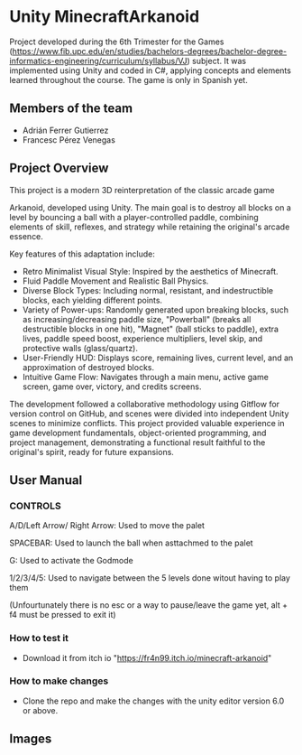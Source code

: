 
# Unity MinecraftArkanoid

Project developed during the 6th Trimester for the Games (https://www.fib.upc.edu/en/studies/bachelors-degrees/bachelor-degree-informatics-engineering/curriculum/syllabus/VJ) subject. It was implemented using Unity and coded in C#, applying concepts and elements learned throughout the course. The game is only in Spanish yet.

## Members of the team

* Adrián Ferrer Gutierrez
* Francesc Pérez Venegas


## Project Overview

This project is a modern 3D reinterpretation of the classic arcade game 

Arkanoid, developed using Unity. The main goal is to destroy all blocks on a level by bouncing a ball with a player-controlled paddle, combining elements of skill, reflexes, and strategy while retaining the original's arcade essence. 


Key features of this adaptation include:
* Retro Minimalist Visual Style: Inspired by the aesthetics of Minecraft. 
* Fluid Paddle Movement and Realistic Ball Physics. 
* Diverse Block Types: Including normal, resistant, and indestructible blocks, each yielding different points. 
* Variety of Power-ups: Randomly generated upon breaking blocks, such as increasing/decreasing paddle size, "Powerball" (breaks all destructible blocks in one hit), "Magnet" (ball sticks to paddle), extra lives, paddle speed boost, experience multipliers, level skip, and protective walls (glass/quartz). 
* User-Friendly HUD: Displays score, remaining lives, current level, and an approximation of destroyed blocks. 
* Intuitive Game Flow: Navigates through a main menu, active game screen, game over, victory, and credits screens. 

The development followed a collaborative methodology using Gitflow for version control on GitHub, and scenes were divided into independent Unity scenes to minimize conflicts. This project provided valuable experience in game development fundamentals, object-oriented programming, and project management, demonstrating a functional result faithful to the original's spirit, ready for future expansions. 
## User Manual

### CONTROLS    

A/D/Left Arrow/ Right Arrow: Used to move the palet

SPACEBAR: Used to launch the ball when asttachmed to the palet

G: Used to activate the Godmode

1/2/3/4/5: Used to navigate between the 5 levels done witout having to play them

(Unfourtunately there is no esc or a way to pause/leave the game yet, alt + f4 must be pressed to exit it)


### How to test it 
* Download it from itch io "https://fr4n99.itch.io/minecraft-arkanoid"


### How to make changes
* Clone the repo and make the changes with the unity editor version 6.0 or above.




## Images
